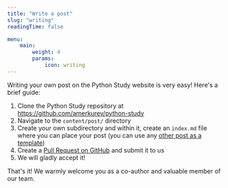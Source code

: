 ```yaml
---
title: "Write a post"
slug: "writing"
readingTime: false

menu:
    main:
        weight: 4
        params: 
            icon: writing
---
```


Writing your own post on the Python Study website is very easy! Here's a brief guide:

1. Clone the Python Study repository at https://github.com/amerkurev/python-study
2. Navigate to the ```content/post/``` directory
3. Create your own subdirectory and within it, create an ```index.md``` file where you can place your post (you can use any [other post as a template](https://github.com/amerkurev/python-study/tree/master/content/post))
4. Create a [Pull Request on GitHub](https://docs.github.com/en/pull-requests/collaborating-with-pull-requests/proposing-changes-to-your-work-with-pull-requests/creating-a-pull-request) and submit it to us
5. We will gladly accept it!

That's it! We warmly welcome you as a co-author and valuable member of our team.
